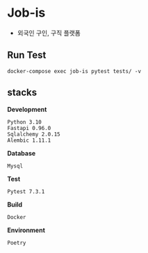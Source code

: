 # Job-is 
- 외국인 구인, 구직 플랫폼

## Run Test
```
docker-compose exec job-is pytest tests/ -v
```

## stacks
**Development**
```
Python 3.10
Fastapi 0.96.0
Sqlalchemy 2.0.15
Alembic 1.11.1
```

**Database**
```
Mysql
```

**Test**
```
Pytest 7.3.1
```

**Build**
```
Docker
```

**Environment**
```
Poetry
```
